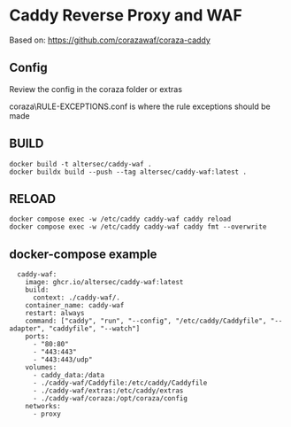 # Caddy Reverse Proxy and WAF

Based on:
https://github.com/corazawaf/coraza-caddy

## Config

Review the config in the coraza folder or extras

coraza\RULE-EXCEPTIONS.conf is where the rule exceptions should be made

## BUILD
```
docker build -t altersec/caddy-waf .
docker buildx build --push --tag altersec/caddy-waf:latest .
```

## RELOAD
```
docker compose exec -w /etc/caddy caddy-waf caddy reload
docker compose exec -w /etc/caddy caddy-waf caddy fmt --overwrite
```

## docker-compose example
```
  caddy-waf:
    image: ghcr.io/altersec/caddy-waf:latest
    build:
      context: ./caddy-waf/.
    container_name: caddy-waf
    restart: always
    command: ["caddy", "run", "--config", "/etc/caddy/Caddyfile", "--adapter", "caddyfile", "--watch"]
    ports:
      - "80:80"
      - "443:443"
      - "443:443/udp"
    volumes:
      - caddy_data:/data
      - ./caddy-waf/Caddyfile:/etc/caddy/Caddyfile
      - ./caddy-waf/extras:/etc/caddy/extras
      - ./caddy-waf/coraza:/opt/coraza/config
    networks:
      - proxy
```
